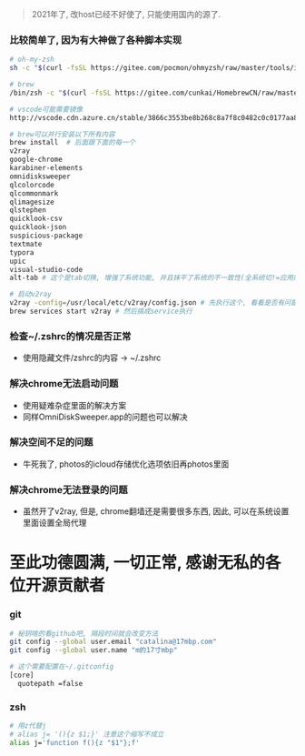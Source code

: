 > 2021年了,  改host已经不好使了, 只能使用国内的源了.

### 比较简单了, 因为有大神做了各种脚本实现

```sh
# oh-my-zsh
sh -c "$(curl -fsSL https://gitee.com/pocmon/ohmyzsh/raw/master/tools/install.sh)"

# brew
/bin/zsh -c "$(curl -fsSL https://gitee.com/cunkai/HomebrewCN/raw/master/Homebrew.sh)"

# vscode可能需要镜像
http://vscode.cdn.azure.cn/stable/3866c3553be8b268c8a7f8c0482c0c0177aa8bfa/VSCode-darwin-universal.zip

# brew可以并行安装以下所有内容
brew install  # 后面跟下面的每一个
v2ray
google-chrome		
karabiner-elements	
omnidisksweeper 
qlcolorcode	
qlcommonmark
qlimagesize	
qlstephen
quicklook-csv		
quicklook-json
suspicious-package
textmate
typora	
upic
visual-studio-code
alt-tab # 这个是tab切换, 增强了系统功能, 并且抹平了系统的不一致性(全系统切!=应用内切)

# 启动v2ray
v2ray -config=/usr/local/etc/v2ray/config.json # 先执行这个, 看看是否有问题
brew services start v2ray # 然后搞成service执行

```

### 检查~/.zshrc的情况是否正常

- 使用隐藏文件/zshrc的内容 -> ~/.zshrc

### 解决chrome无法启动问题

- 使用疑难杂症里面的解决方案
- 同样OmniDiskSweeper.app的问题也可以解决

### 解决空间不足的问题

- 牛死我了, photos的icloud存储优化选项依旧再photos里面

### 解决chrome无法登录的问题

- 虽然开了v2ray, 但是, chrome翻墙还是需要很多东西, 因此, 可以在系统设置里面设置全局代理

# 至此功德圆满, 一切正常, 感谢无私的各位开源贡献者

### git

```sh
# 秘钥啥的看github吧, 隔段时间就会改变方法
git config --global user.email "catalina@17mbp.com"
git config --global user.name "m的17寸mbp"

# 这个需要配置在~/.gitconfig
[core]
  quotepath =false
```

### zsh

```sh
# 用z代替j
# alias j= '(){z $1;}' 注意这个缩写不成立
alias j='function f(){z "$1"};f'
```

